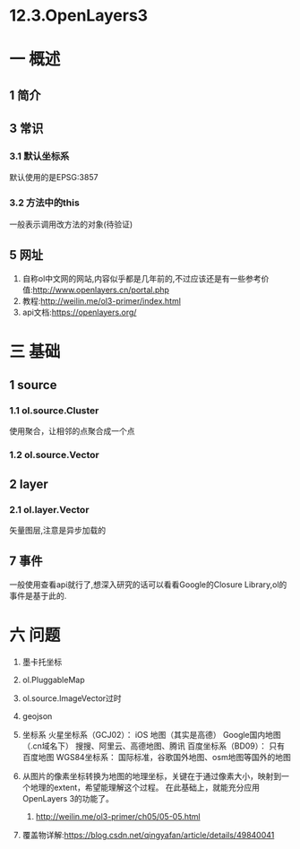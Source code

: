 # 12.3.OpenLayers3

# 一 概述
## 1 简介

## 3 常识
### 3.1 默认坐标系
默认使用的是EPSG:3857

### 3.2 方法中的this
一般表示调用改方法的对象(待验证)

## 5 网址
1. 自称ol中文网的网站,内容似乎都是几年前的,不过应该还是有一些参考价值:http://www.openlayers.cn/portal.php
2. 教程:http://weilin.me/ol3-primer/index.html
3. api文档:https://openlayers.org/

# 三 基础

## 1 source
### 1.1 ol.source.Cluster
使用聚合，让相邻的点聚合成一个点

### 1.2 ol.source.Vector

## 2 layer
### 2.1 ol.layer.Vector
矢量图层,注意是异步加载的

## 7 事件
一般使用查看api就行了,想深入研究的话可以看看Google的Closure Library,ol的事件是基于此的.


# 六 问题
1. 墨卡托坐标
2. ol.PluggableMap
3. ol.source.ImageVector过时
4. geojson

5. 坐标系
火星坐标系（GCJ02）：
	iOS 地图（其实是高德）
	Google国内地图（.cn域名下）
	搜搜、阿里云、高德地图、腾讯
百度坐标系（BD09）：
	只有百度地图
WGS84坐标系：
	国际标准，谷歌国外地图、osm地图等国外的地图

6. 从图片的像素坐标转换为地图的地理坐标，关键在于通过像素大小，映射到一个地理的extent，希望能理解这个过程。 在此基础上，就能充分应用OpenLayers 3的功能了。
    1. http://weilin.me/ol3-primer/ch05/05-05.html

7. 覆盖物详解:https://blog.csdn.net/qingyafan/article/details/49840041
